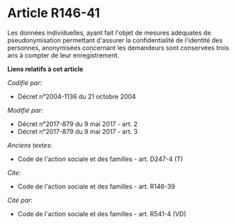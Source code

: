 # Article R146-41

Les données individuelles, ayant fait l'objet de mesures adéquates de pseudonymisation permettant d'assurer la
confidentialité de l'identité des personnes, anonymisées concernant les demandeurs sont conservées trois ans à compter de
leur enregistrement.

**Liens relatifs à cet article**

_Codifié par_:

  - Décret n°2004-1136 du 21 octobre 2004

_Modifié par_:

  - Décret n°2017-879 du 9 mai 2017 - art. 2
  - Décret n°2017-879 du 9 mai 2017 - art. 3

_Anciens textes_:

  - Code de l'action sociale et des familles - art. D247-4 (T)

_Cite_:

  - Code de l'action sociale et des familles - art. R146-39

_Cité par_:

  - Code de l'action sociale et des familles - art. R541-4 (VD)
